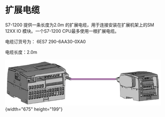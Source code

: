 # 扩展电缆

S7-1200 提供一条长度为2.0m 的扩展电缆，用于连接安装在扩展机架上的SM 12XX
IO 模块。一个S7-1200 CPU最多使用一根扩展电缆。

电缆订货号为： 6ES7 290-6AA30-0XA0

电缆长度：2.0m

![](images/extend%20cable.jpg){width="675" height="199"}
